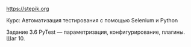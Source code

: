 https://stepik.org

Курс: Автоматизация тестирования с помощью Selenium и Python

Задание 3.6 PyTest — параметризация, конфигурирование, плагины. Шаг 10.
